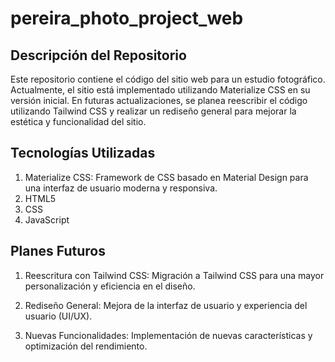 # pereira_photo_project_web

## Descripción del Repositorio
Este repositorio contiene el código del sitio web para un estudio fotográfico. Actualmente, el sitio está implementado utilizando Materialize CSS en su versión inicial. En futuras actualizaciones, se planea reescribir el código utilizando Tailwind CSS y realizar un rediseño general para mejorar la estética y funcionalidad del sitio.

## Tecnologías Utilizadas
1. Materialize CSS: Framework de CSS basado en Material Design para una interfaz de usuario moderna y responsiva.
2. HTML5
3. CSS
4. JavaScript

## Planes Futuros
1. Reescritura con Tailwind CSS: Migración a Tailwind CSS para una mayor personalización y eficiencia en el diseño.

2. Rediseño General: Mejora de la interfaz de usuario y experiencia del usuario (UI/UX).
   
3. Nuevas Funcionalidades: Implementación de nuevas características y optimización del rendimiento.
